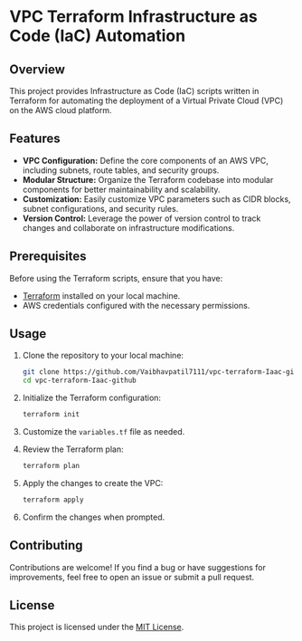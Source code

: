 # VPC Terraform Infrastructure as Code (IaC) Automation

## Overview

This project provides Infrastructure as Code (IaC) scripts written in Terraform for automating the deployment of a Virtual Private Cloud (VPC) on the AWS cloud platform.

## Features

- **VPC Configuration:** Define the core components of an AWS VPC, including subnets, route tables, and security groups.
- **Modular Structure:** Organize the Terraform codebase into modular components for better maintainability and scalability.
- **Customization:** Easily customize VPC parameters such as CIDR blocks, subnet configurations, and security rules.
- **Version Control:** Leverage the power of version control to track changes and collaborate on infrastructure modifications.

## Prerequisites

Before using the Terraform scripts, ensure that you have:

- [Terraform](https://www.terraform.io/) installed on your local machine.
- AWS credentials configured with the necessary permissions.

## Usage

1. Clone the repository to your local machine:

    ```bash
    git clone https://github.com/Vaibhavpatil7111/vpc-terraform-Iaac-github.git
    cd vpc-terraform-Iaac-github
    ```

2. Initialize the Terraform configuration:

    ```bash
    terraform init
    ```

3. Customize the `variables.tf` file as needed.

4. Review the Terraform plan:

    ```bash
    terraform plan
    ```

5. Apply the changes to create the VPC:

    ```bash
    terraform apply
    ```

6. Confirm the changes when prompted.

## Contributing

Contributions are welcome! If you find a bug or have suggestions for improvements, feel free to open an issue or submit a pull request.

## License

This project is licensed under the [MIT License](LICENSE).

